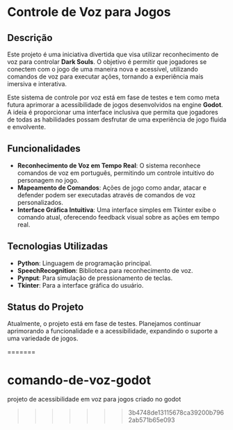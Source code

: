 
# Controle de Voz para Jogos

## Descrição

Este projeto é uma iniciativa divertida que visa utilizar reconhecimento de voz para controlar **Dark Souls**. O objetivo é permitir que jogadores se conectem com o jogo de uma maneira nova e acessível, utilizando comandos de voz para executar ações, tornando a experiência mais imersiva e interativa.

Este sistema de controle por voz está em fase de testes e tem como meta futura aprimorar a acessibilidade de jogos desenvolvidos na engine **Godot**. A ideia é proporcionar uma interface inclusiva que permita que jogadores de todas as habilidades possam desfrutar de uma experiência de jogo fluida e envolvente.

## Funcionalidades

- **Reconhecimento de Voz em Tempo Real**: O sistema reconhece comandos de voz em português, permitindo um controle intuitivo do personagem no jogo.
- **Mapeamento de Comandos**: Ações de jogo como andar, atacar e defender podem ser executadas através de comandos de voz personalizados.
- **Interface Gráfica Intuitiva**: Uma interface simples em Tkinter exibe o comando atual, oferecendo feedback visual sobre as ações em tempo real.

## Tecnologias Utilizadas

- **Python**: Linguagem de programação principal.
- **SpeechRecognition**: Biblioteca para reconhecimento de voz.
- **Pynput**: Para simulação de pressionamento de teclas.
- **Tkinter**: Para a interface gráfica do usuário.

## Status do Projeto

Atualmente, o projeto está em fase de testes. Planejamos continuar aprimorando a funcionalidade e a acessibilidade, expandindo o suporte a uma variedade de jogos.

=======
# comando-de-voz-godot
projeto de acessibilidade em voz para jogos criado no godot
>>>>>>> 3b4748de13115678ca39200b7962ab571b65e093
